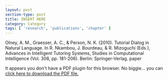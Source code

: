 ```yaml
---
layout: post
section-type: post
title: INSERT HERE
category: Category
tags: [ 'research', 'publications', 'chapter' ]
---
```

Olney, A. M., Graesser, A. C., & Person, N. K. (2010). Tutorial Dialog in Natural Language. In R. Nkambou, J. Bourdeau, & R. Mizoguchi (Eds.), Advances in Intelligent Tutoring Systems, Studies in Computational Intelligence (Vol. 308, pp. 181-206). Berlin: Springer-Verlag. paper

<object data="https://umdrive.memphis.edu/aolney/public/publications/INSERTHERE" type="application/pdf" width="100%" height="600px">
 
  <p>It appears you don't have a PDF plugin for this browser.
  No biggie... you can <a href="https://umdrive.memphis.edu/aolney/public/publications/INSERTHERE">click here to
  download the PDF file.</a></p>
  
</object>
